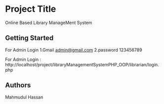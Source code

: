 # Project Title

Online Based Library ManageMent System

## Getting Started

For Admin Login
1.Gmail admin@gmail.com
2.password 123456789

For Admin Login :
http://localhost/project/libraryManagementSystemPHP_OOP/librarian/login.php


## Authors

Mahmudul Hassan
